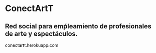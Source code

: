 # ConectArtT

## Red social para emṕleamiento de profesionales de arte y espectáculos.

conectartt.herokuapp.com